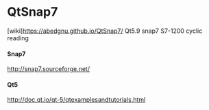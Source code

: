 # QtSnap7 
[wiki]https://abedgnu.github.io/QtSnap7/
Qt5.9 snap7 S7-1200 cyclic reading

#### Snap7

   http://snap7.sourceforge.net/

#### Qt5
  http://doc.qt.io/qt-5/qtexamplesandtutorials.html
  

